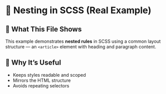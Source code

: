 # 📘 Nesting in SCSS (Real Example)

## 🧠 What This File Shows

This example demonstrates **nested rules** in SCSS using a common layout structure — an `<article>` element with heading and paragraph content.

## 📌 Why It’s Useful

- Keeps styles readable and scoped
- Mirrors the HTML structure
- Avoids repeating selectors
